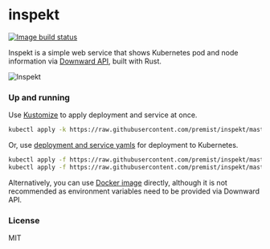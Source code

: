 inspekt
=======

[![Image build status](https://img.shields.io/docker/cloud/build/premist/inspekt.svg)](https://hub.docker.com/repository/docker/premist/inspekt/)

Inspekt is a simple web service that shows Kubernetes pod and node information via [Downward API](https://kubernetes.io/docs/tasks/inject-data-application/environment-variable-expose-pod-information/#the-downward-api), built with Rust.

![Inspekt](https://user-images.githubusercontent.com/291078/75115160-728f3c80-569f-11ea-8b7c-1198c9be219d.png)


### Up and running

Use [Kustomize](https://kustomize.io) to apply deployment and service at once.

```bash
kubectl apply -k https://raw.githubusercontent.com/premist/inspekt/master/deploy/kustomization.yaml
```

Or, use [deployment and service yamls](deploy/) for deployment to Kubernetes.

```bash
kubectl apply -f https://raw.githubusercontent.com/premist/inspekt/master/deploy/deployment.yaml
kubectl apply -f https://raw.githubusercontent.com/premist/inspekt/master/deploy/service.yaml
```

Alternatively, you can use [Docker image](https://hub.docker.com/repository/docker/premist/inspekt) directly, although it is not recommended as environment variables need to be provided via Downward API.


### License

MIT
